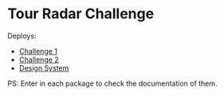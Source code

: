 # Tour Radar Challenge

Deploys:

- [Challenge 1](https://tour-radar-challenge-1.vercel.app/)
- [Challenge 2](https://tour-radar-challenge-2.vercel.app/)
- [Design System](https://vercel.com/lucasfloriani/tour-radar-design-system)

PS: Enter in each package to check the documentation of them.
